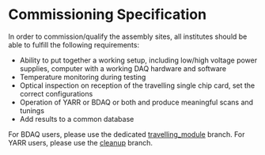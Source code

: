 Commissioning Specification
===========================

In order to commission/qualify the assembly sites, all institutes should be able to fulfill the following requirements:

- Ability to put together a working setup, including low/high voltage power supplies, computer with a working DAQ hardware and software
- Temperature monitoring during testing
- Optical inspection on reception of the travelling single chip card, set the correct configurations
- Operation of YARR or BDAQ or both and produce meaningful scans and tunings
- Add results to a common database

For BDAQ users, please use the dedicated [travelling_module](https://gitlab.cern.ch/silab/bdaq53/tree/travelling_module) branch. For YARR users, please use the [cleanup](https://gitlab.cern.ch/YARR/YARR/tree/cleanup) branch.
